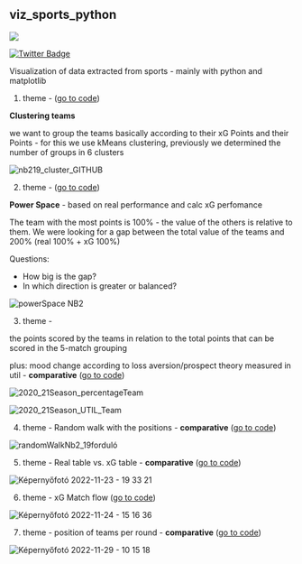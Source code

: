 ## viz_sports_python

![](https://komarev.com/ghpvc/?username=ambrusza&style=for-the-badge&color=red)

<div id="badges">
  <a href="https://twitter.com/ambrusz_a">
    <img src="https://img.shields.io/badge/Twitter-blue?style=for-the-badge&logo=twitter&logoColor=white" alt="Twitter Badge"/>
  </a>
</div>


Visualization of data extracted from sports - mainly with python and matplotlib

1. theme - ([go to code](Clustering_Teams))

**Clustering teams** 

we want to group the teams basically according to their xG Points and their Points -
for this we use kMeans clustering, previously we determined the number of groups in 6 clusters

![nb219_cluster_GITHUB](https://user-images.githubusercontent.com/66861232/214641478-3e4fcca8-55c3-423b-9987-a512412b8455.png)



2. theme - ([go to code](PowerSpace_xG_Real_NB1))

**Power Space** - based on real performance and calc xG perfomance

The team with the most points is 100% - the value of the others is relative to them. We were looking for a gap between the total value of the teams and 200% (real 100% + xG 100%)

Questions:

- How big is the gap?
- In which direction is greater or balanced?             


![powerSpace NB2](https://user-images.githubusercontent.com/66861232/214352588-79b15a7a-316f-44db-aba6-8985cefcd2cb.png)


3. theme - 

the points scored by the teams in relation to the total points that can be scored in the 5-match grouping

plus: mood change according to loss aversion/prospect theory measured in util  -            **comparative**          ([go to code](points_VS_utils/))


![2020_21Season_percentageTeam](https://user-images.githubusercontent.com/66861232/211208975-f1b9a56e-c90c-4593-a2f7-3190456de510.png)


![2020_21Season_UTIL_Team](https://user-images.githubusercontent.com/66861232/211208982-22863576-b3a7-4a7e-9d3c-8bb672cd05bc.png)



4. theme - Random walk with the positions - **comparative**        ([go to code](random_walk_with_rankings/))

![randomWalkNb2_19forduló](https://user-images.githubusercontent.com/66861232/208676527-e23fed80-9b67-408b-829f-14eb29a8b108.png)


5. theme - Real table vs. xG table - **comparative**      ([go to code](realAndxGCalc_tab/))


![Képernyőfotó 2022-11-23 - 19 33 21](https://user-images.githubusercontent.com/66861232/203622468-52a76f98-8a0d-4411-8ad4-5d46f69bcdb0.png)


6. theme - xG Match flow          ([go to code](matchXg_flow/))

![Képernyőfotó 2022-11-24 - 15 16 36](https://user-images.githubusercontent.com/66861232/203805892-dfddb5c3-3422-4e8a-a69e-edfedb3f0ae9.png)


7. theme - position of teams per round - **comparative**      ([go to code](teamsPosition/))

![Képernyőfotó 2022-11-29 - 10 15 18](https://user-images.githubusercontent.com/66861232/204488679-d7c638aa-5ca4-4f74-9857-ee9232bc57c5.png)
